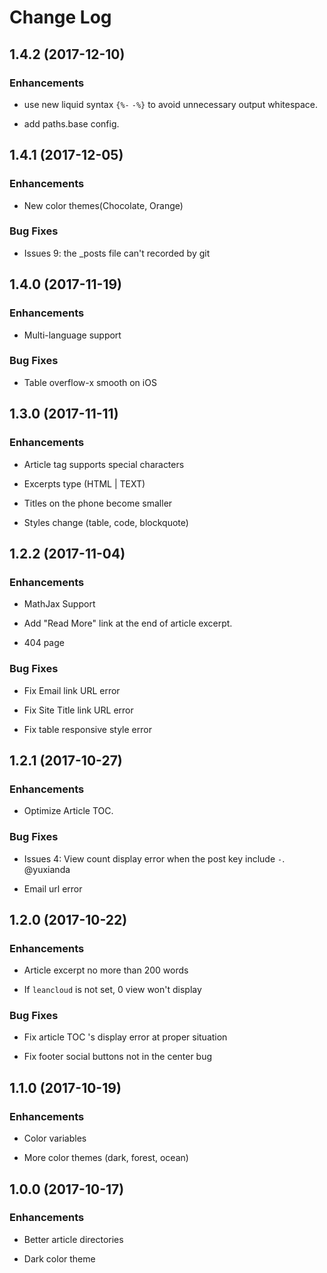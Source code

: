 # Change Log

## 1.4.2 (2017-12-10)

### Enhancements

- use new liquid syntax `{%-` `-%}` to avoid unnecessary output whitespace.

- add paths.base config.

## 1.4.1 (2017-12-05)

### Enhancements

- New color themes(Chocolate, Orange)

### Bug Fixes

- Issues 9: the _posts file can't recorded by git

## 1.4.0 (2017-11-19)

### Enhancements

- Multi-language support

### Bug Fixes

- Table overflow-x smooth on iOS

## 1.3.0 (2017-11-11)

### Enhancements

- Article tag supports special characters

- Excerpts type (HTML | TEXT)

- Titles on the phone become smaller

- Styles change (table, code, blockquote)

## 1.2.2 (2017-11-04)

### Enhancements

- MathJax Support

- Add "Read More" link at the end of article excerpt.

- 404 page

### Bug Fixes

- Fix Email link URL error

- Fix Site Title link URL error

- Fix table responsive style error

## 1.2.1 (2017-10-27)

### Enhancements

- Optimize Article TOC.

### Bug Fixes

- Issues 4: View count display error when the post key include `-`. @yuxianda

- Email url error

## 1.2.0 (2017-10-22)

### Enhancements

- Article excerpt no more than 200 words

- If `leancloud` is not set, 0 view won't display

### Bug Fixes

- Fix article TOC 's display error at proper situation

- Fix footer social buttons not in the center bug

## 1.1.0 (2017-10-19)

### Enhancements

- Color variables

- More color themes (dark, forest, ocean)

## 1.0.0 (2017-10-17)

### Enhancements

- Better article directories

- Dark color theme